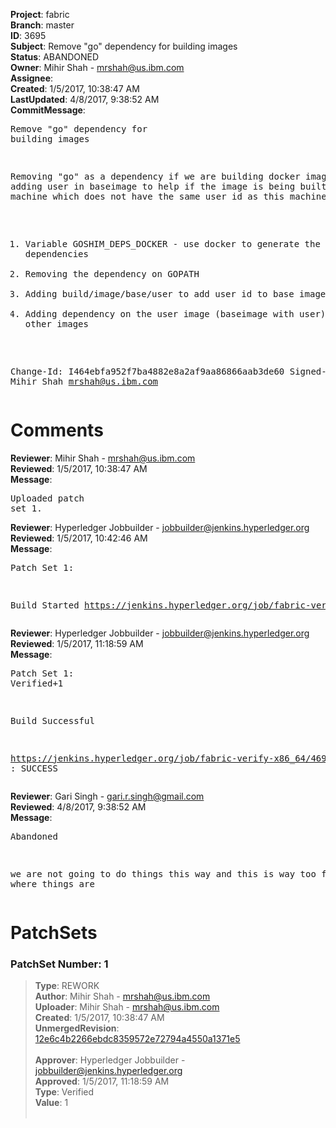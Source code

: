 <strong>Project</strong>: fabric<br><strong>Branch</strong>: master<br><strong>ID</strong>: 3695<br><strong>Subject</strong>: Remove "go" dependency for building images<br><strong>Status</strong>: ABANDONED<br><strong>Owner</strong>: Mihir Shah - mrshah@us.ibm.com<br><strong>Assignee</strong>:<br><strong>Created</strong>: 1/5/2017, 10:38:47 AM<br><strong>LastUpdated</strong>: 4/8/2017, 9:38:52 AM<br><strong>CommitMessage</strong>:<br><pre>Remove "go" dependency for building images

Removing "go" as a dependency if we are
building docker images and adding user
in baseimage to help if the image is being
built on remote machine which does not have
the same user id as this machine.

1. Variable GOSHIM_DEPS_DOCKER - use docker to
generate the goshim dependencies
2. Removing the dependency on GOPATH
3. Adding build/image/base/user to add user id
to base image
4. Adding dependency on the user image (baseimage
with user) to build other images

Change-Id: I464ebfa952f7ba4882e8a2af9aa86866aab3de60
Signed-off-by: Mihir Shah <mrshah@us.ibm.com>
</pre><h1>Comments</h1><strong>Reviewer</strong>: Mihir Shah - mrshah@us.ibm.com<br><strong>Reviewed</strong>: 1/5/2017, 10:38:47 AM<br><strong>Message</strong>: <pre>Uploaded patch set 1.</pre><strong>Reviewer</strong>: Hyperledger Jobbuilder - jobbuilder@jenkins.hyperledger.org<br><strong>Reviewed</strong>: 1/5/2017, 10:42:46 AM<br><strong>Message</strong>: <pre>Patch Set 1:

Build Started https://jenkins.hyperledger.org/job/fabric-verify-x86_64/4694/</pre><strong>Reviewer</strong>: Hyperledger Jobbuilder - jobbuilder@jenkins.hyperledger.org<br><strong>Reviewed</strong>: 1/5/2017, 11:18:59 AM<br><strong>Message</strong>: <pre>Patch Set 1: Verified+1

Build Successful 

https://jenkins.hyperledger.org/job/fabric-verify-x86_64/4694/ : SUCCESS</pre><strong>Reviewer</strong>: Gari Singh - gari.r.singh@gmail.com<br><strong>Reviewed</strong>: 4/8/2017, 9:38:52 AM<br><strong>Message</strong>: <pre>Abandoned

we are not going to do things this way and this is way too far behind where things are</pre><h1>PatchSets</h1><h3>PatchSet Number: 1</h3><blockquote><strong>Type</strong>: REWORK<br><strong>Author</strong>: Mihir Shah - mrshah@us.ibm.com<br><strong>Uploader</strong>: Mihir Shah - mrshah@us.ibm.com<br><strong>Created</strong>: 1/5/2017, 10:38:47 AM<br><strong>UnmergedRevision</strong>: [12e6c4b2266ebdc8359572e72794a4550a1371e5](https://github.com/hyperledger-gerrit-archive/fabric/commit/12e6c4b2266ebdc8359572e72794a4550a1371e5)<br><br><strong>Approver</strong>: Hyperledger Jobbuilder - jobbuilder@jenkins.hyperledger.org<br><strong>Approved</strong>: 1/5/2017, 11:18:59 AM<br><strong>Type</strong>: Verified<br><strong>Value</strong>: 1<br><br></blockquote>